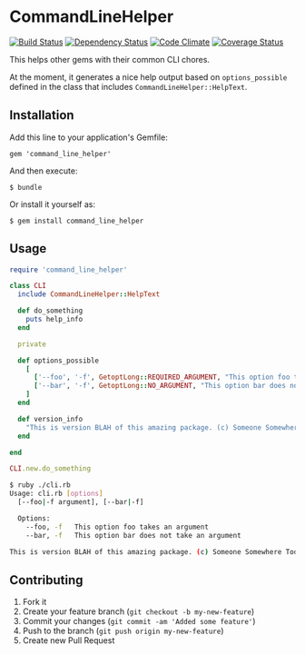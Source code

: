 # CommandLineHelper
[![Build Status](https://secure.travis-ci.org/jcmuller/command_line_helper.png?branch=master)](http://travis-ci.org/jcmuller/command_line_helper)
[![Dependency Status](https://gemnasium.com/jcmuller/command_line_helper.png "Dependency Status")](https://gemnasium.com/jcmuller/command_line_helper)
[![Code Climate](https://codeclimate.com/github/jcmuller/command_line_helper.png)](https://codeclimate.com/github/jcmuller/command_line_helper)
[![Coverage Status](https://coveralls.io/repos/jcmuller/command_line_helper/badge.png?branch=master)](https://coveralls.io/r/jcmuller/command_line_helper)

This helps other gems with their common CLI chores.

At the moment, it generates a nice help output based on `options_possible` defined in the
class that includes `CommandLineHelper::HelpText`.

## Installation

Add this line to your application's Gemfile:

    gem 'command_line_helper'

And then execute:

    $ bundle

Or install it yourself as:

    $ gem install command_line_helper

## Usage

```ruby
require 'command_line_helper'

class CLI
  include CommandLineHelper::HelpText

  def do_something
    puts help_info
  end

  private

  def options_possible
    [
      ['--foo', '-f', GetoptLong::REQUIRED_ARGUMENT, "This option foo takes an argument"],
      ['--bar', '-f', GetoptLong::NO_ARGUMENT, "This option bar does not take an argument"]
    ]
  end

  def version_info
    "This is version BLAH of this amazing package. (c) Someone Somewhere Today."
  end

end

CLI.new.do_something
```

```bash
$ ruby ./cli.rb
Usage: cli.rb [options]
  [--foo|-f argument], [--bar|-f]

  Options:
    --foo, -f   This option foo takes an argument
    --bar, -f   This option bar does not take an argument

This is version BLAH of this amazing package. (c) Someone Somewhere Today.
```

## Contributing

1. Fork it
2. Create your feature branch (`git checkout -b my-new-feature`)
3. Commit your changes (`git commit -am 'Added some feature'`)
4. Push to the branch (`git push origin my-new-feature`)
5. Create new Pull Request
